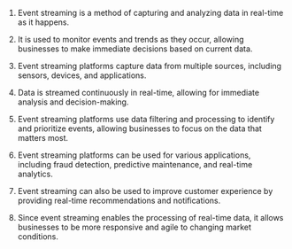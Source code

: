 

1. Event streaming is a method of capturing and analyzing data in real-time as it happens.

2. It is used to monitor events and trends as they occur, allowing businesses to make immediate decisions based on current data.

3. Event streaming platforms capture data from multiple sources, including sensors, devices, and applications.

4. Data is streamed continuously in real-time, allowing for immediate analysis and decision-making.

5. Event streaming platforms use data filtering and processing to identify and prioritize events, allowing businesses to focus on the data that matters most.

6. Event streaming platforms can be used for various applications, including fraud detection, predictive maintenance, and real-time analytics.

7. Event streaming can also be used to improve customer experience by providing real-time recommendations and notifications.

8. Since event streaming enables the processing of real-time data, it allows businesses to be more responsive and agile to changing market conditions.